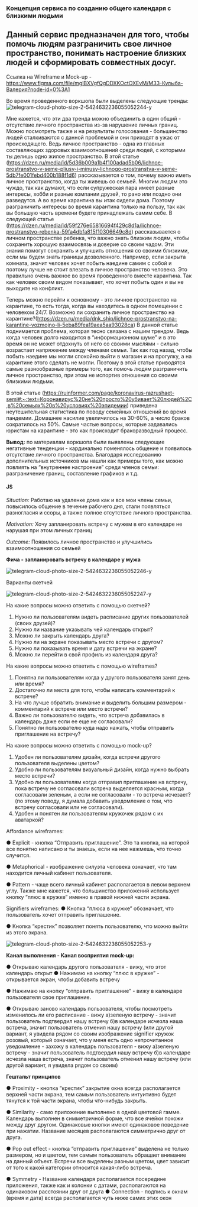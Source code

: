 ### Концепция сервиса по созданию общего календаря с близкими людьми 
## Данный сервис предназначен для того, чтобы помочь людям разграничить свое личное пространство, понимать настроение близких людей и сформировать совместных досуг. 

Ссылка на Wireframe и Mock-up - https://www.figma.com/file/mglBXVgfQgDDXKOctOXEvM/МЗ3-Кулыба-Валерия?node-id=0%3A1

Во время проведенного воркшопа были выделены следующие тренды:
![telegram-cloud-photo-size-2-5424632236055052244-y](https://user-images.githubusercontent.com/109720759/200347278-0d035c0b-8a26-4adb-a0e2-afade365981a.jpg)

Мне кажется, что эти два тренда можно объединить в один общий - отсутствие личного пространства из-за нарушение личных границ. Можно посмотреть также и на результаты голосования - большинство людей сталкиваются с данной проблемой и они приходят в ужас от происходящего. Ведь личное пространство - одна из главных составляющих здоровых взаимоотношений среди людей, с которыми ты делишь одно жилое пространство. В этой статье (https://dzen.ru/media/id/5d36b009a1b4f100adad5b06/lichnoe-prostranstvo-v-seme-pliusy-i-minusy-lichnogo-prostranstva-v-seme-5db7fe001febd400b188f1d6) рассказывается о том, почему важно иметь личное пространство, когда ты живешь со семьей. Многим людям это чуждо, так как думают, что если супружеская пара имеет разные интересы, хобби и разные компании друзей, то рано или поздно они разведутся. А во время карантина вы итак сидели дома. Поэтому разграничить интересы во время карантина только на пользу, так как вы большую часть времени будете принадлежать самим себе. В следующей статье (https://dzen.ru/media/id/59f276e65816694f429c8d1a/lichnoe-prostranstvo-rebenka-59fa4dbfa815f10306649c8d) рассказывается о личном пространстве ребенка, что важно знать близким людям, чтобы сохранить хорошую взаимосвязь и доверие со своим чадом. Эти знания помогут сохранить и улучшить отношения со своими близкими, если мы будем знать границы дозволенного. Например, если закрыта комната, значит человек хочет побыть наедине самим с собой и поэтому лучше не стоит влезать в личное пространство человека. Это правильно очень важное во время проведенного вместе карантина. Так как человек своим видом показывает, что хочет побыть один и вы не выходите на конфликт. 

Теперь можно перейти к основному - это личное пространство на карантине, то есть тогда, когда вы находитесь в одном помещении с человеком 24/7. Возможно ли сохранить личное пространство на карантине?(https://dzen.ru/media/dnk_ship/lichnoe-prostranstvo-na-karantine-vozmojno-li-5eba89fea19aea5aa93028ca) В данной статье поднимается проблема, которая тесно связана с нашим трендом. Ведь когда человек долго находится в “информационном шуме” и в это время он не может отдохнуть от него со своими мыслями - сильно возрастает напряжение между членами семьи. Так как год назад, чтобы побыть наедине мы могли спокойно выйти в магазин и на прогулку, а на карантине этого сделать не могли. Поэтому в этой статье приводятся самые разнообразные примеры того, как помочь людям разграничить личное пространство, при этом не испортив отношения со своими близкими людьми. 

В этой статье (https://ruinformer.com/page/koronavirus-razrushaet-semi#:~:text=Коронавирус%20не%20просто%20убивает%20людей%2C,в%20семьях%20в%20условиях%20эпидемии) приведена неутешительная статистика по поводу семейных отношений во время пандемии. Домашнее насилие увеличилось на 30-60%, а число браков сократилось на 50%. Самые частые вопросы, которые задавались юристам на карантине - это как происходит бракоразводный процесс.  

**Вывод:** по материалам воркшопа были выявлены следующие негативные тенденции - кардинально поменялось общение и появилось отсутствие личного пространства. 
Благодаря исследованию дополнительных источников мы нашли как примеры того, как можно повлиять на “внутреннее настроение” среди членов семьи: разграничение границ, составление графиков и т.д.

#### JS

*Situation:* Работаю на удаленке дома как и все мои члены семьи, повысилось общение в течение рабочего дня, стали появляться разногласия и ссоры, а также полное отсутствие личного пространства. 

*Motivation:* Хочу запланировать встречу с мужем в его календаре не нарушая при этом личных границ 

*Outcome:* Появилось личное пространство и улучшились взаимоотношения со семьей 

**Фича - запланировать встречу в календаре у мужа**

![telegram-cloud-photo-size-2-5424632236055052246-y](https://user-images.githubusercontent.com/109720759/200348873-84aa7d79-a276-4899-bbe6-d4cf09fe57fe.jpg)

Варианты скетчей

![telegram-cloud-photo-size-2-5424632236055052247-y](https://user-images.githubusercontent.com/109720759/200349055-f267ecbf-30e6-44f9-a383-05ae5c5fc8c1.jpg)

На какие вопросы можно ответить с помощью скетчей?

1. Нужно ли пользователям видеть расписание других пользователей (своих друзей)? 
2. Нужно ли название указывать чей календарь открыт? 
3. Можно ли закрыть календарь друга? 
4. Нужно ли на экране показывать место встречи с другом? 
5. Нужно ли показывать время и дату встречи на экране? 
6. Можно ли перейти в свой профиль из календаря друга?

На какие вопросы можно ответить с помощью wireframes?

1. Понятна ли пользователям когда у другого пользователя занят день или время? 
2. Достаточно ли места для того, чтобы написать комментарий к встрече?
3. На что лучше обратить внимание и выделить большим размером - комментарий к встрече или место встречи? 
4. Важно ли пользователю видеть, что встреча добавилась в календарь даже если ее еще не согласовали? 
5. Понятно ли пользователю куда надо нажать, чтобы отправить приглашение на встречу? 

На какие вопросы можно ответить с помощью mock-up?
1. Удобен ли пользователям дизайн, когда встречи другого пользователя выделены цветом? 
2. Удобно ли пользователям визуальный дизайн, когда нужно выбрать место встречи? 
3. Удобно ли пользователям когда отправил приглашение на встречу, пока встречу не согласовали встреча выделяется красным, когда согласовали зеленым, а если не согласовали - то встреча исчезает? (по этому поводу, я думала добавить уведомление о том, что встречу согласовали или не согласовали). 
4. Удобен и понятен ли пользователям кружочек рядом с их аватаркой? 

Affordance wireframes: 

● Explicit - кнопка “Отправить приглашение”. Это та кнопка, на которой все понятно написано и ты знаешь, если на нее нажмешь, что точно случится. 

● Metaphorical - изображение силуэта человека означает, что там находится личный кабинет пользователя. 

● Pattern - чаще всего личный кабинет располагается в левом верхнем углу. Также мне кажется, что большинство приложений использует кнопку “плюс в кружке” именно в правой нижней части экрана. 

Signifiers wireframes: 
● Кнопка “плюса в кружке” обозначает, что пользователь хочет отправить приглашение. 

● Кнопка “крестик” позволяет понять пользователю, что можно выйти из этого экрана. 

![telegram-cloud-photo-size-2-5424632236055052253-y](https://user-images.githubusercontent.com/109720759/200349863-f2dd7547-bdb6-4943-b087-26ea99f3bec4.jpg)

**Канал выполнения - Канал восприятия mock-up:** 

● Открываю календарь другого пользователя - вижу, что этот календарь открыт ● Нажимаю на кнопку “плюс в кружке” - открывается экран, чтобы добавить встречу 

● Нажимаю на кнопку “отправить приглашение” - вижу в календаре пользователя свое приглашение. 

● Открываю заново календарь пользователя, чтобы посмотреть изменилось ли его расписание - вижу а)зеленую встречу - значит пользователь подтвердил нашу встречу б)в календаре исчезла наша встреча, значит пользователь отменил нашу встречу (или другой вариант, я увидела рядом со своим изображение signifier кружок розовый, который означает, что у меня есть одно непрочитанное уведомление - захожу в календарь пользователя - вижу а)зеленую встречу - значит пользователь подтвердил нашу встречу б)в календаре исчезла наша встреча, значит пользователь отменил нашу встречу (или другой вариант, я увидела рядом со своим) 

**Гештальт принципов** 

● Proximity - кнопка “крестик” закрытие окна всегда располагается верхней части экрана, тем самым пользователь интуитивно будет тянутся к той части экрана, чтобы что-нибудь закрыть. 

● Similarity - само приложение выполнено в одной цветовой гамме. Календарь выполнен в симметричной форме, что все ячейки похожи между друг другом. Одинаковые кнопки имеют одинаковое поведение при нажатии. Название месяцев располагаются симметрично друг от друга. 

● Pop out effect - кнопка “отправить приглашение” выделена не только размером, но и цветом, тем самым пользователь обращает внимание на данный объект. Встречи все выделены разным цветом, цвет зависит от того к какой категории относится какая-либо встреча. 

● Symmetry - Название календаря располагается посередине приложения, также как и колонки с датами, располагаются на одинаковом расстоянии друг от друга ● Connection - подпись к окнам (время и дата) всегда располагается чуть ниже самих этих окон






